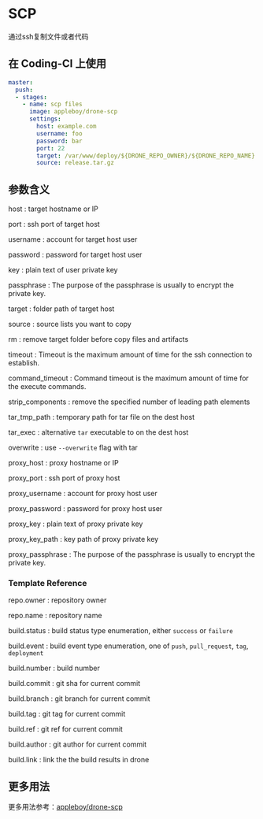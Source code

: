 # SCP

通过ssh复制文件或者代码

## 在 Coding-CI 上使用

```yml
master:
  push:
  - stages:
    - name: scp files
      image: appleboy/drone-scp
      settings:
        host: example.com
        username: foo
        password: bar
        port: 22
        target: /var/www/deploy/${DRONE_REPO_OWNER}/${DRONE_REPO_NAME}
        source: release.tar.gz
```

## 参数含义

host
: target hostname or IP

port
: ssh port of target host

username
: account for target host user

password
: password for target host user

key
: plain text of user private key

passphrase
: The purpose of the passphrase is usually to encrypt the private key.

target
: folder path of target host

source
: source lists you want to copy

rm
: remove target folder before copy files and artifacts

timeout
: Timeout is the maximum amount of time for the ssh connection to establish.

command_timeout
: Command timeout is the maximum amount of time for the execute commands.

strip_components
: remove the specified number of leading path elements

tar_tmp_path
: temporary path for tar file on the dest host

tar_exec
: alternative `tar` executable to on the dest host

overwrite
: use `--overwrite` flag with tar

proxy_host
: proxy hostname or IP

proxy_port
: ssh port of proxy host

proxy_username
: account for proxy host user

proxy_password
: password for proxy host user

proxy_key
: plain text of proxy private key

proxy_key_path
: key path of proxy private key

proxy_passphrase
: The purpose of the passphrase is usually to encrypt the private key.

### Template Reference

repo.owner
: repository owner

repo.name
: repository name

build.status
: build status type enumeration, either `success` or `failure`

build.event
: build event type enumeration, one of `push`, `pull_request`, `tag`, `deployment`

build.number
: build number

build.commit
: git sha for current commit

build.branch
: git branch for current commit

build.tag
: git tag for current commit

build.ref
: git ref for current commit

build.author
: git author for current commit

build.link
: link the the build results in drone

## 更多用法

更多用法参考：[appleboy/drone-scp](https://github.com/appleboy/drone-scp)
